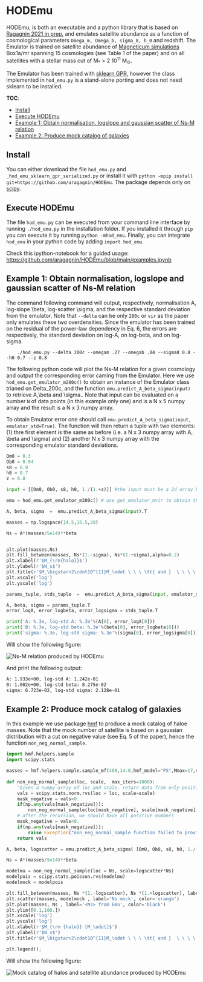 # HODEmu

HODEmu, is both an executable and a python library that is based on [Ragagnin 2021 in prep.](https://aragagnin.github.io) and emulates satellite abundance as a function of cosmological parameters `Omega_m, Omega_b, sigma_8, h_0` and redshift. The Emulator is trained on satellite abundance of [Magneticum simulations](https://www.magneticum.org/simulations.html) Box1a/mr spanning 15 cosmologies (see Table 1 of the paper) and on all satellites with a stellar mass cut of M<sub>*</sub> > 2 10<sup>11</sup> M<sub>&odot;</sub>.

The Emulator has been trained with [sklearn GPR](https://scikit-learn.org/stable/modules/generated/sklearn.gaussian_process.GaussianProcessRegressor.html), however the class implemented in `hod_emu.py` is a stand-alone porting and does not need sklearn to be installed.

**TOC**:

- [Install](#install)
- [Execute HODEmu](#execute-hodemu)
- [Example 1: Obtain normalisation, logslope and gaussian scatter of Ns-M relation](#example-1-obtain-normalisation-logslope-and-gaussian-scatter-of-ns-m-relation)
- [Example 2: Produce mock catalog of galaxies](#example-2-produce-mock-catalog-of-galaxies)

## Install

You can either download the file `hod_emu.py` and `_hod_emu_sklearn_gpr_serialized.py`  or install it with `python -mpip install  git+https://github.com/aragagnin/HODEmu`.
The package depends only on [scipy](https://www.scipy.org).

## Execute HODEmu

The file `hod_emu.py` can be executed from your command line interface by running `./hod_emu.py` in the installation folder.
If you installed it through `pip` you can execute it by running `python -mhod_emu`.
Finally, you can integrate `hod_emu` in your python code by adding `import hod_emu`.

Check this ipython-notebook for a guided usage: https://github.com/aragagnin/HODEmu/blob/main/examples.ipynb

## Example 1: Obtain normalisation, logslope and gaussian scatter of Ns-M relation

The command following command will output, respectively, normalisation A, log-slope \beta, log-scatter \sigma, and the respective standard deviation from the emulator.
Note that `--delta` can be only `200c` or `vir` as the paper only emulates these two overdensities.
Since the emulator has been trained on the residual of the power-law dependency in Eq. 6, the errors are respectively, the standard deviation on log-A, on log-beta, and on log-sigma.

        ./hod_emu.py --delta 200c --omegam .27 --omegab .04 --sigma8 0.8 --h0 0.7 --z 0.8

The following python code will plot the Ns-M relation for a given cosmology and output the corresponding error caming from the Emulator.
Here we use `hod_emu.get_emulator_m200c()` to obtain an instance of the Emulator class trianed on Delta_200c, and the function `emu.predict_A_beta_sigma(input)` to retrieve A,\beta and \sigma..
Note that input can be evaluated on a number `N` of data points (in this example only one) and is a N x 5 numpy array and the result is  a N x 3 numpy array. 

To obtain Emulator error one should call `emu.predict_A_beta_sigma(input, emulator_std=True)`. The function will then return a tuple with two elements: (1) thre first element is the same as before (i.e. a N x 3 numpy array with A, \beta and \sigma) and (2) another N x 3 numpy array with the corresponding emulator standard deviations.


```python
Om0 = 0.3
Ob0 = 0.04
s8 = 0.8
h0 = 0.7
z = 0.8

input = [[Om0, Ob0, s8, h0, 1./(1.+z)]] #the input must be a 2d array because you can feed an array of data points

emu = hod_emu.get_emulator_m200c() # use get_emulator_mvir to obtain the emulator within Delta_vir

A, beta, sigma  =  emu.predict_A_beta_sigma(input).T

masses = np.logspace(14.5,15.5,20)

Ns = A*(masses/5e14)**beta


plt.plot(masses,Ns)
plt.fill_between(masses, Ns*(1.-sigma), Ns*(1.+sigma),alpha=0.2)
plt.xlabel(r'$M_{\rm{halo}}$')
plt.ylabel(r'$N_s$')
plt.title(r'$M_\bigstar>2\cdot10^{11}M_\odot \ \ \ \tt{ and }  \ \ \ \ \  r<R_{\tt{200c}}$')
plt.xscale('log')
plt.yscale('log')

params_tuple, stds_tuple  =  emu.predict_A_beta_sigma(input, emulator_std=True)

A, beta, sigma = params_tuple.T
error_logA, error_logbeta, error_logsigma = stds_tuple.T

print('A: %.3e, log-std A: %.3e'%(A[0], error_logA[0]))
print('B: %.3e, log-std beta: %.3e'%(beta[0], error_logbeta[0]))
print('sigma: %.3e, log-std sigma: %.3e'%(sigma[0], error_logsigma[0]))
``` 

Will show the following figure:

![Ns-M relation produced by HODEmu](https://imgur.com/2fp5Flw.png)

And print the following output:

```bash
A: 1.933e+00, log-std A: 1.242e-01
B: 1.002e+00, log-std beta: 8.275e-02
sigma: 6.723e-02, log-std sigma: 2.128e-01
```

## Example 2: Produce mock catalog of galaxies

In this example we use package [hmf](https://hmf.readthedocs.io/en/latest/) to produce a mock catalog of haloe masses.
Note that the mock number of satellite is based on a gaussian distribution with a cut on negative value (see Eq. 5 of the paper), hence the function `non_neg_normal_sample`.


```python
import hmf.helpers.sample
import scipy.stats

masses = hmf.helpers.sample.sample_mf(400,14.0,hmf_model="PS",Mmax=17,sort=True)[0]    
    
def non_neg_normal_sample(loc, scale,  max_iters=1000):
    "Given a numpy-array of loc and scale, return data from only-positive normal distribution."
    vals = scipy.stats.norm.rvs(loc = loc, scale=scale)
    mask_negative = vals<0.
    if(np.any(vals[mask_negative])):
        non_neg_normal_sample(loc[mask_negative], scale[mask_negative],  max_iters=1000)
    # after the recursion, we should have all positive numbers
    mask_negative = vals<0.
    if(np.any(vals[mask_negative])):
        raise Exception("non_neg_normal_sample function failed to provide  positive-normal")    
    return vals

A, beta, logscatter = emu.predict_A_beta_sigma( [Om0, Ob0, s8, h0, 1./(1.+z)])[0].T

Ns = A*(masses/5e14)**beta

modelmu = non_neg_normal_sample(loc = Ns, scale=logscatter*Ns)
modelpois = scipy.stats.poisson.rvs(modelmu)
modelmock = modelpois

plt.fill_between(masses, Ns *(1.-logscatter), Ns *(1.+logscatter), label='Ns +/- log scatter from Emu', color='black',alpha=0.5)
plt.scatter(masses, modelmock , label='Ns mock', color='orange')
plt.plot(masses, Ns , label='<Ns> from Emu', color='black')
plt.ylim([0.1,100.])
plt.xscale('log')
plt.yscale('log')
plt.xlabel(r'$M_{\rm {halo}} [M_\odot]$')
plt.ylabel(r'$N_s$')
plt.title(r'$M_\bigstar>2\cdot10^{11}M_\odot \ \ \ \tt{ and }  \ \ \ \ \  r<R_{\tt{200c}}$')

plt.legend();
```

Will show the following figure:

![Mock catalog of halos and satellite abundance produced by HODEmu](https://imgur.com/6pg3LSk.png)
